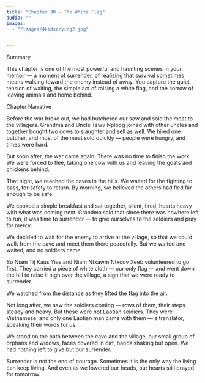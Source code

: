 ```yaml
---
title: "Chapter 30 — The White Flag"
audio: ""
images:
  - "/images/4kidscrying2.jpg"


---
```

Summary

This chapter is one of the most powerful and haunting scenes in your memoir — a moment of surrender, of realizing that survival sometimes means walking toward the enemy instead of away. You capture the quiet tension of waiting, the simple act of raising a white flag, and the sorrow of leaving animals and home behind.

Chapter Narrative

Before the war broke out, we had butchered our sow and sold the meat to the villagers.
Grandma and Uncle Tswv Nploog joined with other uncles and together bought two cows to slaughter and sell as well. We hired one butcher, and most of the meat sold quickly — people were hungry, and times were hard.

But soon after, the war came again.
There was no time to finish the work.
We were forced to flee, taking one cow with us and leaving the goats and chickens behind.

That night, we reached the caves in the hills.
We waited for the fighting to pass, for safety to return.
By morning, we believed the others had fled far enough to be safe.

We cooked a simple breakfast and sat together, silent, tired, hearts heavy with what was coming next.
Grandma said that since there was nowhere left to run, it was time to surrender — to give ourselves to the soldiers and pray for mercy.

We decided to wait for the enemy to arrive at the village, so that we could walk from the cave and meet them there peacefully.
But we waited and waited, and no soldiers came.

So Niam Tij Kaus Yias and Niam Ntxawm Ntxoov Xeeb volunteered to go first.
They carried a piece of white cloth — our only flag — and went down the hill to raise it high over the village, a sign that we were ready to surrender.

We watched from the distance as they lifted the flag into the air.

Not long after, we saw the soldiers coming — rows of them, their steps steady and heavy.
But these were not Laotian soldiers.
They were Vietnamese, and only one Laotian man came with them — a translator, speaking their words for us.

We stood on the path between the cave and the village, our small group of orphans and widows, faces covered in dirt, hands shaking but open.
We had nothing left to give but our surrender.

Surrender is not the end of courage.
Sometimes it is the only way the living can keep living.
And even as we lowered our heads, our hearts still prayed for tomorrow.